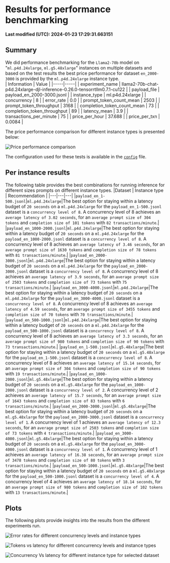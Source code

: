 
# Results for performance benchmarking

**Last modified (UTC): 2024-01-23 17:29:31.663151**

## Summary

We did performance benchmarking for the `Llama2-70b` model on "`ml.p4d.24xlarge`, `ml.g5.48xlarge`" instances on multiple datasets and based on the test results the best price performance for dataset `en_2000-3000` is provided by the `ml.p4d.24xlarge` instance type.  
| Information | Value |
|-----|-----|
| experiment_name | llama2-70b-chat-p4d.24xlarge-djl-inference-0.26.0-tensorrtllm0.7.1-cu122 |
| payload_file | payload_en_2000-3000.jsonl |
| instance_type | ml.p4d.24xlarge |
| concurrency | 8 |
| error_rate | 0.0 |
| prompt_token_count_mean | 2503 |
| prompt_token_throughput | 3168 |
| completion_token_count_mean | 73 |
| completion_token_throughput | 89 |
| latency_mean | 3.9 |
| transactions_per_minute | 75 |
| price_per_hour | 37.688 |
| price_per_txn | 0.0084 |


The price performance comparison for different instance types is presented below:

![Price performance comparison](business_summary.png)

The configuration used for these tests is available in the [`config`](config-llama2-70b-g5-p4d-trt.yml) file.


## Per instance results

The following table provides the best combinations for running inference for different sizes prompts on different instance types.
|Dataset   | Instance type   | Recommendation   |
|---|---|---|
|`payload_en_1-500.jsonl`|`ml.p4d.24xlarge`|The best option for staying within a latency budget of `20 seconds` on a `ml.p4d.24xlarge` for the `payload_en_1-500.jsonl` dataset is a `concurrency level of 8`. A concurrency level of 8 achieves an `average latency of 3.02 seconds`, for an `average prompt size of 304 tokens` and `completion size of 101 tokens` with `82 transactions/minute`.|
|`payload_en_1000-2000.jsonl`|`ml.p4d.24xlarge`|The best option for staying within a latency budget of `20 seconds` on a `ml.p4d.24xlarge` for the `payload_en_1000-2000.jsonl` dataset is a `concurrency level of 8`. A concurrency level of 8 achieves an `average latency of 3.46 seconds`, for an `average prompt size of 1630 tokens` and `completion size of 78 tokens` with `81 transactions/minute`.|
|`payload_en_2000-3000.jsonl`|`ml.p4d.24xlarge`|The best option for staying within a latency budget of `20 seconds` on a `ml.p4d.24xlarge` for the `payload_en_2000-3000.jsonl` dataset is a `concurrency level of 8`. A concurrency level of 8 achieves an `average latency of 3.9 seconds`, for an `average prompt size of 2503 tokens` and `completion size of 73 tokens` with `75 transactions/minute`.|
|`payload_en_3000-4000.jsonl`|`ml.p4d.24xlarge`|The best option for staying within a latency budget of `20 seconds` on a `ml.p4d.24xlarge` for the `payload_en_3000-4000.jsonl` dataset is a `concurrency level of 8`. A concurrency level of 8 achieves an `average latency of 4.59 seconds`, for an `average prompt size of 3455 tokens` and `completion size of 70 tokens` with `70 transactions/minute`.|
|`payload_en_500-1000.jsonl`|`ml.p4d.24xlarge`|The best option for staying within a latency budget of `20 seconds` on a `ml.p4d.24xlarge` for the `payload_en_500-1000.jsonl` dataset is a `concurrency level of 8`. A concurrency level of 8 achieves an `average latency of 3.3 seconds`, for an `average prompt size of 980 tokens` and `completion size of 90 tokens` with `73 transactions/minute`.|
|`payload_en_1-500.jsonl`|`ml.g5.48xlarge`|The best option for staying within a latency budget of `20 seconds` on a `ml.g5.48xlarge` for the `payload_en_1-500.jsonl` dataset is a `concurrency level of 8`. A concurrency level of 8 achieves an `average latency of 15.14 seconds`, for an `average prompt size of 304 tokens` and `completion size of 90 tokens` with `19 transactions/minute`.|
|`payload_en_1000-2000.jsonl`|`ml.g5.48xlarge`|The best option for staying within a latency budget of `20 seconds` on a `ml.g5.48xlarge` for the `payload_en_1000-2000.jsonl` dataset is a `concurrency level of 2`. A concurrency level of 2 achieves an `average latency of 15.7 seconds`, for an `average prompt size of 1643 tokens` and `completion size of 83 tokens` with `6 transactions/minute`.|
|`payload_en_2000-3000.jsonl`|`ml.g5.48xlarge`|The best option for staying within a latency budget of `20 seconds` on a `ml.g5.48xlarge` for the `payload_en_2000-3000.jsonl` dataset is a `concurrency level of 1`. A concurrency level of 1 achieves an `average latency of 12.3 seconds`, for an `average prompt size of 2503 tokens` and `completion size of 73 tokens` with `4 transactions/minute`.|
|`payload_en_3000-4000.jsonl`|`ml.g5.48xlarge`|The best option for staying within a latency budget of `20 seconds` on a `ml.g5.48xlarge` for the `payload_en_3000-4000.jsonl` dataset is a `concurrency level of 1`. A concurrency level of 1 achieves an `average latency of 16.38 seconds`, for an `average prompt size of 3478 tokens` and `completion size of 80 tokens` with `3 transactions/minute`.|
|`payload_en_500-1000.jsonl`|`ml.g5.48xlarge`|The best option for staying within a latency budget of `20 seconds` on a `ml.g5.48xlarge` for the `payload_en_500-1000.jsonl` dataset is a `concurrency level of 4`. A concurrency level of 4 achieves an `average latency of 18.14 seconds`, for an `average prompt size of 980 tokens` and `completion size of 102 tokens` with `13 transactions/minute`.|

## Plots

The following plots provide insights into the results from the different experiments run.

![Error rates for different concurrency levels and instance types](error_rates.png)

![Tokens vs latency for different concurrency levels and instance types](tokens_vs_latency.png)

![Concurrency Vs latency for different instance type for selected dataset](concurrency_vs_inference_latency.png)
